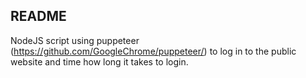 ## README

NodeJS script using puppeteer (https://github.com/GoogleChrome/puppeteer/) to log in to the public website and time how long it takes to login.